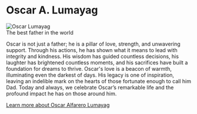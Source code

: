 <!DOCTYPE html>
<html lang="en">
<head>
    <meta charset="UTF-8">
    <meta name="viewport" content="width=device-width, initial-scale=1.0">
    <title>Tribute Page</title>
    <link rel="stylesheet" href="styles.css">
</head>
<body>
    <main id="main">
        <h1 id="title">Oscar A. Lumayag</h1>
        <div id="img-div">
            <img id="image" src="https://scontent.fceb1-3.fna.fbcdn.net/v/t39.30808-6/464502823_8816336501788594_7691124164329413388_n.jpg?_nc_cat=103&amp;ccb=1-7&amp;_nc_sid=86c6b0&amp;_nc_eui2=AeEOm6uIV7X-ubolwiEojpC-antTz4i0fExqe1PPiLR8TMaGYULvtkQTTZwk1e8G6V-pCCn3iO-zQB-W0vppBGfA&amp;_nc_ohc=DpvAY-NV0fMQ7kNvgEcPFCA&amp;_nc_zt=23&amp;_nc_ht=scontent.fceb1-3.fna&amp;_nc_gid=AaH6l5LL5-WrnLYIlbjp_iD&amp;oh=00_AYBgaiu3u3aeOhD7TWVyG5m9-5GzRAqBanQhQUPKon1OkA&amp;oe=67470EFA" alt="Oscar Lumayag" >
            <div id="img-caption">The best father in the world</div>
        </div>
        <p id="tribute-info">
            Oscar is not just a father; he is a pillar of love, strength, and unwavering support. Through his actions, he has shown what it means to lead with integrity and kindness. His wisdom has guided countless decisions, his laughter has brightened countless moments, and his sacrifices have built a foundation for dreams to thrive. Oscar's love is a beacon of warmth, illuminating even the darkest of days. His legacy is one of inspiration, leaving an indelible mark on the hearts of those fortunate enough to call him Dad. Today and always, we celebrate Oscar’s remarkable life and the profound impact he has on those around him.
        </p>
        <a id="tribute-link" href="https://en.wikipedia.org/wiki/Oscar_lumayag" target="_blank">Learn more about Oscar Alfarero Lumayag</a>
    </main>
</body>
</html>
